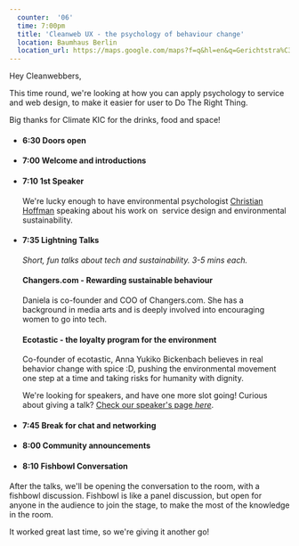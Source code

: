 ```yaml
---
  counter:  '06'
  time: 7:00pm
  title: 'Cleanweb UX - the psychology of behaviour change'
  location: Baumhaus Berlin
  location_url: https://maps.google.com/maps?f=q&hl=en&q=Gerichtstra%C3%9Fe+23+%28front+house%2C+ground+floor%29%2C+Berlin%2C+de
---
```


Hey Cleanwebbers,

This time round, we're looking at how you can apply psychology to service and web design, to make it easier for user to Do The Right Thing.

Big thanks for Climate KIC for the drinks, food and space!

- #### 6:30 Doors open
- #### 7:00 Welcome and introductions
- #### 7:10 **1st Speaker**

  We're lucky enough to have environmental psychologist [Christian Hoffman](http://www.innoz.de/christian_hoffmann.0.html) speaking about his work on  service design and environmental sustainability.

- #### 7:35 Lightning Talks

  _Short, fun talks about tech and sustainability. 3-5 mins each._

  #### Changers.com - Rewarding sustainable behaviour

  Daniela is co-founder and COO of Changers.com. She has a background in media arts and is deeply involved into encouraging women to go into tech.

  #### Ecotastic - the loyalty program for the environment

  Co-founder of ecotastic, Anna Yukiko Bickenbach believes in real behavior change with spice :D, pushing the environmental movement one step at a time and taking risks for humanity with dignity.  

  We're looking for speakers, and have one more slot going! Curious about giving a talk? [Check our speaker's page _here_](https://docs.google.com/a/productscience.co.uk/forms/d/1THfsECvbwjHbeeaBZt-VUvKy5-1hu7JUyW0ga3gSd-Y/viewform).

- #### 7:45 Break for chat and networking
- #### 8:00 Community announcements
- #### 8:10 Fishbowl Conversation

After the talks, we'll be opening the conversation to the room, with a fishbowl discussion. Fishbowl is like a panel discussion, but open for anyone in the audience to join the stage, to make the most of the knowledge in the room.

It worked great last time, so we're giving it another go!
